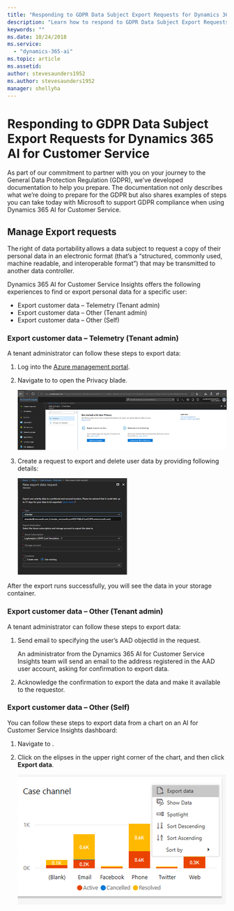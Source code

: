 ```yaml
---
title: "Responding to GDPR Data Subject Export Requests for Dynamics 365 AI for Customer Service"
description: "Learn how to respond​ to GDPR Data Subject Export Requests for Dynamics 365 AI for Customer Service."
keywords: ""
ms.date: 10/24/2018
ms.service:
  - "dynamics-365-ai"
ms.topic: article
ms.assetid: 
author: stevesaunders1952
ms.author: stevesaunders1952
manager: shellyha
---
```


# Responding to GDPR Data Subject Export Requests for Dynamics 365 AI for Customer Service

As part of our commitment to partner with you on your journey to the General Data Protection Regulation (GDPR), we’ve developed documentation to help you prepare. The documentation not only describes what we’re doing to prepare for the GDPR but also shares examples of steps you can take today with Microsoft to support GDPR compliance when using Dynamics 365 AI for Customer Service.

## Manage Export requests

The right of data portability allows a data subject to request a copy of their personal data in an electronic format (that’s a “structured, commonly used, machine readable, and interoperable format”) that may be transmitted to another data controller.

Dynamics 365 AI for Customer Service Insights offers the following experiences to find or export personal data for a specific user:

* Export customer data – Telemetry (Tenant admin)
* Export customer data – Other (Tenant admin)
* Export customer data – Other (Self)

### Export customer data – Telemetry (Tenant admin)

A tenant administrator can follow these steps to export data:

1. Log into the [Azure management portal](https://ms.portal.azure.com).
2. Navigate to [](https://portal.azure.com/?feature.usorIntimite=true#blade/Microsoft_Azure_Policy/PolicyMenuBlade/Privacy) to open the Privacy blade.

    ![Privacy blade](media/ai-csi-gdpr-export1.png)

3. Create a request to export and delete user data by providing following details:

    ![Request details](media/ai-csi-gdpr-export2.png)

After the export runs successfully, you will see the data in your storage container.

### Export customer data – Other (Tenant admin)

A tenant administrator can follow these steps to export data:

1. Send email to [](ccinsightadmins@microsoft.com) specifying the user’s AAD objectId in the request.

    An administrator from the Dynamics 365 AI for Customer Service Insights team will send an email to the address registered in the AAD user account, asking for confirmation to export data.
2. Acknowledge the confirmation to export the data and make it available to the requestor.

### Export customer data – Other (Self)

You can follow these steps to export data from a chart on an AI for Customer Service Insights dashboard:

1. Navigate to [](https://csi.ai.dynamics.com/).
2. Click on the elipses in the upper right corner of the chart, and then click **Export data**.

    ![Export data](media/ai-csi-gdpr-export3.png)

